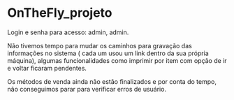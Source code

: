 # OnTheFly_projeto
Login e senha para acesso: admin, admin.

Não tivemos tempo para mudar os caminhos para gravação das informações no sistema ( cada um usou um link dentro da sua própria máquina), algumas funcionalidades como imprimir 
por item com opção de ir e voltar ficaram pendentes.

Os métodos de venda ainda não estão finalizados e por conta do tempo, não conseguimos parar para verificar erros de usuário.
